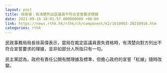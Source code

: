 ```yaml
---
layout: post
title: 徐英偉：有清楚列出區議員不符合宣誓要求理據
date: 2021-09-16 18:01:57.000000000 +08:00
link: https://news.rthk.hk/rthk/ch/component/k2/1610903-20210916.htm
categories: rthk
---
```


民政事務局局長徐英偉表示，當局在裁定區議員喪失資格時，有清楚向對方列出不符合宣誓要求的理據，並非如部分人所指只有一句。

民主黨認為，政府有責任公開有關理據及標準，但擔心政府的宣誓「紅線」隨時改變。
